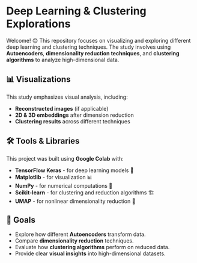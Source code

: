 # Deep Learning & Clustering Explorations

Welcome! 😊 This repository focuses on visualizing and exploring different deep learning and clustering techniques. The study involves using **Autoencoders**, **dimensionality reduction techniques**, and **clustering algorithms** to analyze high-dimensional data.

## 📊 Visualizations

This study emphasizes visual analysis, including:

- **Reconstructed images** (if applicable)
- **2D & 3D embeddings** after dimension reduction
- **Clustering results** across different techniques

## 🛠 Tools & Libraries

This project was built using **Google Colab** with:

- **TensorFlow Keras** - for deep learning models 🤖
- **Matplotlib** - for visualization 📊
- **NumPy** - for numerical computations 🔢
- **Scikit-learn** - for clustering and reduction algorithms 🏗️
- **UMAP** - for nonlinear dimensionality reduction 🚀

## 🎯 Goals

- Explore how different **Autoencoders** transform data.
- Compare **dimensionality reduction** techniques.
- Evaluate how **clustering algorithms** perform on reduced data.
- Provide clear **visual insights** into high-dimensional datasets.
